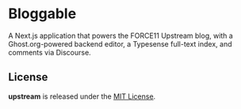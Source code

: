 # Bloggable

A Next.js application that powers the FORCE11 Upstream blog, with a Ghost.org-powered backend editor, a Typesense full-text index, and comments via Discourse.

## License

**upstream** is released under the [MIT License](https://github.com/force11/upstream/blob/main/LICENSE.md).
